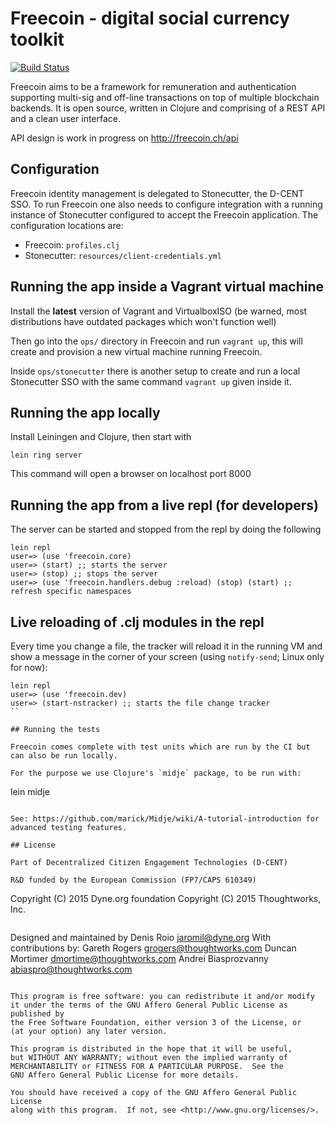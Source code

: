 # Freecoin - digital social currency toolkit

[![Build Status](https://travis-ci.org/d-cent/freecoin.svg?branch=master)](https://travis-ci.org/d-cent/freecoin)

Freecoin aims to be a framework for remuneration and authentication supporting multi-sig and off-line transactions on top of multiple blockchain backends. It is open source, written in Clojure and comprising of a REST API and a clean user interface.

API design is work in progress on http://freecoin.ch/api

## Configuration

Freecoin identity management is delegated to Stonecutter, the D-CENT SSO. To run Freecoin one also needs to configure integration with a running instance of Stonecutter configured to accept the Freecoin application. The configuration locations are:

- Freecoin: `profiles.clj`
- Stonecutter: `resources/client-credentials.yml`


## Running the app inside a Vagrant virtual machine

Install the **latest** version of Vagrant and VirtualboxISO (be warned, most distributions have outdated packages which won't function well)

Then go into the `ops/` directory in Freecoin and run `vagrant up`, this will create and provision a new virtual machine running Freecoin.

Inside `ops/stonecutter` there is another setup to create and run a local Stonecutter SSO with the same command `vagrant up` given inside it.

## Running the app locally

Install Leiningen and Clojure, then start with

```
lein ring server
```

This command will open a browser on localhost port 8000

## Running the app from a live repl (for developers)

The server can be started and stopped from the repl by doing the following

```
lein repl
user=> (use 'freecoin.core)
user=> (start) ;; starts the server
user=> (stop) ;; stops the server
user=> (use 'freecoin.handlers.debug :reload) (stop) (start) ;; refresh specific namespaces
```

## Live reloading of .clj modules in the repl

Every time you change a file, the tracker will reload it in the
running VM and show a message in the corner of your screen (using
`notify-send`; Linux only for now):

```
lein repl
user=> (use 'freecoin.dev)
user=> (start-nstracker) ;; starts the file change tracker
``

## Running the tests

Freecoin comes complete with test units which are run by the CI but can also be run locally.

For the purpose we use Clojure's `midje` package, to be run with:

```
lein midje
```

See: https://github.com/marick/Midje/wiki/A-tutorial-introduction for advanced testing features.

## License

Part of Decentralized Citizen Engagement Technologies (D-CENT)

R&D funded by the European Commission (FP7/CAPS 610349)

```
Copyright (C) 2015 Dyne.org foundation
Copyright (C) 2015 Thoughtworks, Inc.
```

```
Designed and maintained by Denis Roio <jaromil@dyne.org>
With contributions by:
Gareth Rogers <grogers@thoughtworks.com>
Duncan Mortimer <dmortime@thoughtworks.com>
Andrei Biasprozvanny <abiaspro@thoughtworks.com>
```

This program is free software: you can redistribute it and/or modify
it under the terms of the GNU Affero General Public License as published by
the Free Software Foundation, either version 3 of the License, or
(at your option) any later version.

This program is distributed in the hope that it will be useful,
but WITHOUT ANY WARRANTY; without even the implied warranty of
MERCHANTABILITY or FITNESS FOR A PARTICULAR PURPOSE.  See the
GNU Affero General Public License for more details.

You should have received a copy of the GNU Affero General Public License
along with this program.  If not, see <http://www.gnu.org/licenses/>.
